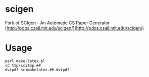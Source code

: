 # scigen

Fork of SCIgen - An Automatic CS Paper Generator [http://pdos.csail.mit.edu/scigen/](http://pdos.csail.mit.edu/scigen/)

# Usage

```
perl make-latex.pl
cd tmp\scitmp.##
dvipdf scimakelatex.##.dvipdf
```
